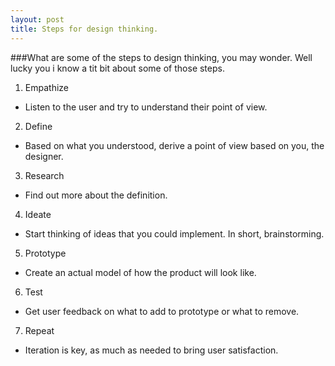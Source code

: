 ```yaml
---
layout: post
title: Steps for design thinking.
---
```


###What are some of the steps to design thinking, you may wonder. Well lucky you i know a tit bit about some of those steps.

1. Empathize 
  - Listen to the user and try to understand their point of view.
2. Define 
  - Based on what you understood, derive a point of view based on you, the designer.
3. Research 
  - Find out more about the definition.
4. Ideate 
  - Start thinking of ideas that you could implement. In short, brainstorming.
5. Prototype 
  - Create an actual model of how the product will look like.
6. Test 
  - Get user feedback on what to add to prototype or what to remove.
7. Repeat 
  - Iteration is key, as much as needed to bring user satisfaction.

